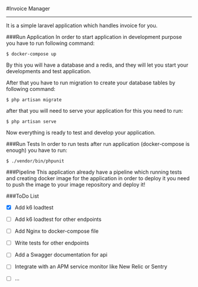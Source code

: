#Invoice Manager
___
It is a simple laravel application which handles invoice for you.

###Run Application
In order to start application in development purpose you have to run following command:
```shell
$ docker-compose up
```
By this you will have a database and a redis, and they will let you start your developments and test application.

After that you have to run migration to create your database tables by following command:
```shell
$ php artisan migrate
```
after that you will need to serve your application for this you need to run:
```shell
$ php artisan serve
```
Now everything is ready to test and develop your application.

###Run Tests
In order to run tests after run application (docker-compose is enough) you have to run: 
```shell
$ ./vendor/bin/phpunit
```
###Pipeline
This application already have a pipeline which running tests and creating docker image for the application 
in order to deploy it you need to push the image to your image repository and deploy it!  

###ToDo List
- [X] Add k6 loadtest
- [ ] Add k6 loadtest for other endpoints
- [ ] Add Nginx to docker-compose file
- [ ] Write tests for other endpoints
- [ ] Add a Swagger documentation for api
- [ ] Integrate with an APM service monitor like New Relic or Sentry
- [ ] ...

